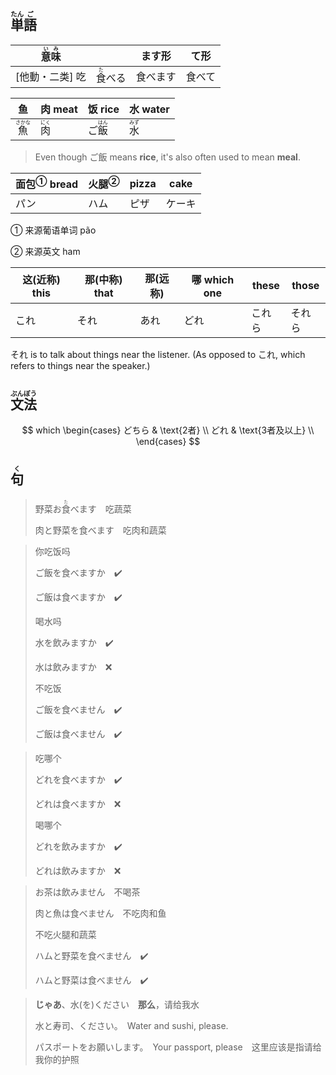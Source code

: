 ## <ruby><rb>単</rb><rt>たん</rt></ruby><ruby><rb>語</rb><rt>ご</rt></ruby>

| <ruby>意<rt>い</rt>味<rt>み</rt></ruby> |                                | ます形   | て形   |
| --------------------------------------- | ------------------------------ | -------- | ------ |
| [他動・二类] 吃                         | <ruby>食<rt>た</rt></ruby>べる | 食べます | 食べて |

| 鱼                             | 肉 meat                      | 饭 rice                        | 水 water                     |
| ------------------------------ | ---------------------------- | ------------------------------ | ---------------------------- |
| <ruby>魚<rt>さかな</rt></ruby> | <ruby>肉<rt>にく</rt></ruby> | ご<ruby>飯<rt>はん</rt></ruby> | <ruby>水<rt>みず</rt></ruby> |

> Even though ご飯 means **rice**, it's also often used to mean **meal**.

| <a>面包</a><sup>①</sup> bread | <a>火腿</a><sup>②</sup> | pizza | cake   |
| ----------------------------- | ----------------------- | ----- | ------ |
| パン                          | ハム                    | ピザ  | ケーキ |

① 来源葡语单词 pão

② 来源英文 ham

| 这(近称) this | 那(中称) that | 那(远称) | 哪 which one | these  | those  |
| ------------- | ------------- | -------- | ------------ | ------ | ------ |
| これ          | それ          | あれ     | どれ         | これら | それら |

それ is to talk about things near the listener. (As opposed to これ, which refers to things near the speaker.)



## <ruby>文<rt>ぶん</rt>法<rt>ぽう</rt></ruby>

$$
which
        \begin{cases}
            どちら  & \text{2者} \\
            どれ & \text{3者及以上} \\
        \end{cases}
$$



## <ruby><rb>句</rb><rt>く</rt></ruby>

> 野菜お<ruby><rb>食</rb><rt>た</rt></ruby>べます　吃蔬菜
> 
> 肉と野菜を食べます　吃肉和蔬菜
> 

> 你吃饭吗
>
> ご飯を食べますか　✔️
>
> ご飯は食べますか　✔️
>
> 喝水吗
>
> 水を飲みますか　✔️
>
> 水は飲みますか　❌
>
> 不吃饭
>
> ご飯を食べません　✔️
>
> ご飯は食べません　✔️

> 吃哪个
> 
> どれを食べますか　✔️
> 
> どれは食べますか　❌
> 
> 喝哪个
> 
> どれを飲みますか　✔️
> 
> どれは飲みますか　❌

> お茶は飲みません　不喝茶
>
> 肉と魚は食べません　不吃肉和鱼
>
> 不吃火腿和蔬菜
>
> ハムと野菜を食べません　✔️
>
> ハムと野菜は食べません　✔️

> **じゃあ**、水(を)ください　**那么**，请给我水
>
> 水と寿司、ください。　Water and sushi, please.
>
> パスポートをお願いします。　Your passport, please　这里应该是指请给我你的护照
>